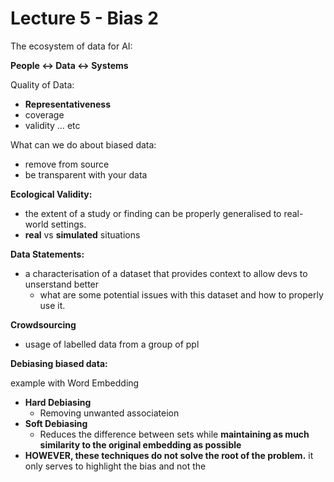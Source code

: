 # Lecture 5 - Bias 2

The ecosystem of data for AI:

**People ↔ Data ↔ Systems**

Quality of Data:

- **Representativeness**
- coverage
- validity … etc

What can we do about biased data:

- remove from source
- be transparent with your data

**Ecological Validity:**

- the extent of a study or finding can be properly generalised to real-world settings.
- **real** vs **simulated**  situations

**Data Statements:**

- a characterisation of  a dataset that provides context to allow devs to unserstand better
    - what are some potential issues with this dataset and how to properly use it.

**Crowdsourcing**

- usage of labelled data from a group of ppl

**Debiasing biased data:**

example with Word Embedding

- **Hard Debiasing**
    - Removing unwanted associateion
- **Soft Debiasing**
    - Reduces the difference between sets while **maintaining as much similarity to the original embedding as possible**
- **HOWEVER, these techniques do not solve the root of the problem.** it only serves to highlight the bias and not the